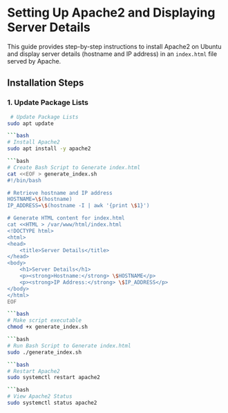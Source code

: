 # Setting Up Apache2 and Displaying Server Details

This guide provides step-by-step instructions to install Apache2 on Ubuntu and display server details (hostname and IP address) in an `index.html` file served by Apache.

## Installation Steps

### 1. Update Package Lists



```bash
 # Update Package Lists
sudo apt update

```bash
# Install Apache2
sudo apt install -y apache2

```bash
# Create Bash Script to Generate index.html
cat <<EOF > generate_index.sh
#!/bin/bash

# Retrieve hostname and IP address
HOSTNAME=\$(hostname)
IP_ADDRESS=\$(hostname -I | awk '{print \$1}')

# Generate HTML content for index.html
cat <<HTML > /var/www/html/index.html
<!DOCTYPE html>
<html>
<head>
    <title>Server Details</title>
</head>
<body>
    <h1>Server Details</h1>
    <p><strong>Hostname:</strong> \$HOSTNAME</p>
    <p><strong>IP Address:</strong> \$IP_ADDRESS</p>
</body>
</html>
EOF

```bash
# Make script executable
chmod +x generate_index.sh

```bash
# Run Bash Script to Generate index.html
sudo ./generate_index.sh

```bash
# Restart Apache2
sudo systemctl restart apache2

```bash
# View Apache2 Status
sudo systemctl status apache2

